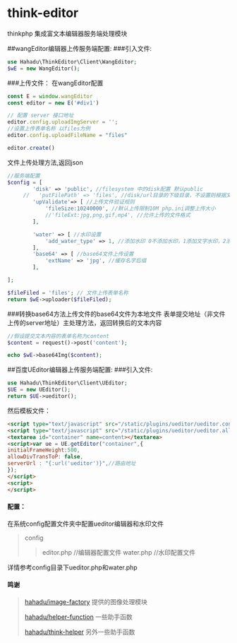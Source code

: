 # think-editor
thinkphp 集成富文本编辑器服务端处理模块


##wangEditor编辑器上传服务端配置:
###引入文件:
```php
use Hahadu\ThinkEditor\Client\WangEditor;
$wE = new WangEditor();
```
###上传文件：
在wangEditor配置
```javascript
const E = window.wangEditor
const editor = new E('#div1')

// 配置 server 接口地址
editor.config.uploadImgServer = '';
//设置上传表单名称 以files为例
editor.config.uploadFileName = "files" 

editor.create()

```
文件上传处理方法,返回json
```php
//服务端配置
$config = [
        'disk' => 'public', //filesystem 中的disk配置 默认public
     //   'putFilePath' => 'files', //disk/url目录的下级目录，不设置则根据文件类型自动选择
        'upValidate'=> [ //上传文件验证规则
            'fileSize:10240000', //默认上传限制10M php.ini调整上传大小
            //'fileExt:jpg,png,gif,mp4', //允许上传的文件格式
        ],

        'water' => [ //水印设置
            'add_water_type' => 1, //添加水印 0不添加水印，1添加文字水印，2添加图片水印
        ],
        'base64' => [ //base64文件上传设置
            'extName' => 'jpg', //缓存名字后缀
        ],

];

$fileFiled = 'files'; // 文件上传表单名称
return $wE->uploader($fileFiled);
```
###转换base64方法上传文件的base64文件为本地文件
表单提交地址（非文件上传的server地址）主处理方法，返回转换后的文本内容
```php
//假设提交文本内容的表单名称为content
$content = request()->post('content');

echo $wE->base64Img($content);
```
##百度UEditor编辑器上传服务端配置:
###引入文件:
```php
use Hahadu\ThinkEditor\Client\UEditor;
$UE = new UEditor();
return $UE->ueditor();
```
然后模板文件：
```html
<script type="text/javascript" src="/static/plugins/ueditor/ueditor.config.js"></script>
<script type="text/javascript" src="/static/plugins/ueditor/ueditor.all.js"></script>
<textarea id="container" name=content></textarea>
<script>var ue = UE.getEditor("container",{
initialFrameHeight:500,
allowDivTransToP: false,
serverUrl : "{:url('ueditor')}",//路由地址
});
</script>
<script>
</script>
```
#### 配置：

在系统config配置文件夹中配置ueditor编辑器和水印文件
>config
>>editor.php //编辑器配置文件
>>water.php //水印配置文件

详情参考config目录下ueditor.php和water.php


#### 鸣谢
> [hahadu/image-factory](https://github.com/hahadu/image-factory) 提供的图像处理模块
>
> [hahadu/helper-function](https://github.com/hahadu/helper-function) 一些助手函数
>
>[hahadu/think-helper](https://github.com/hahadu/think-helper) 另外一些助手函数